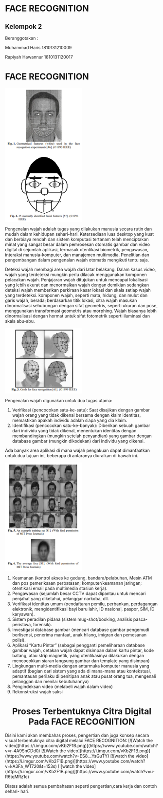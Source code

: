 # FACE RECOGNITION


## Kelompok 2 
Beranggotakan :

Muhammad Haris	1810131210009

Rapiyah Hawannur	1810131120017


# FACE RECOGNITION

<img src="gambar1.PNG" width="50%" height="50%" align="center">

<img src="gambar2.PNG" width="50%" height="50%" align="center">


Pengenalan wajah adalah tugas yang dilakukan manusia secara rutin dan mudah dalam kehidupan sehari-hari. Ketersediaan luas desktop yang kuat dan berbiaya rendah dan sistem komputasi tertanam telah menciptakan minat yang sangat besar dalam pemrosesan otomatis gambar dan video digital di sejumlah aplikasi, termasuk otentikasi biometrik, pengawasan, interaksi manusia-komputer, dan manajemen multimedia. Penelitian dan pengembangan dalam pengenalan wajah otomatis mengikuti tentu saja.

Deteksi wajah membagi area wajah dari latar belakang. Dalam kasus video, wajah yang terdeteksi mungkin perlu dilacak menggunakan komponen pelacakan wajah. Penjajaran wajah ditujukan untuk mencapai lokalisasi yang lebih akurat dan menormalkan wajah dengan demikian sedangkan deteksi wajah memberikan perkiraan kasar lokasi dan skala setiap wajah yang terdeteksi. komponen wajah, seperti mata, hidung, dan mulut dan garis wajah, berada; berdasarkan titik lokasi, citra wajah masukan dinormalisasi sehubungan dengan sifat geometris, seperti ukuran dan pose, menggunakan transformasi geometris atau morphing. Wajah biasanya lebih dinormalisasi dengan hormat untuk sifat fotometrik seperti iluminasi dan skala abu-abu.  

<img src="gambar3.PNG" width="50%" height="50%" align="center">

Pengenalan wajah digunakan untuk dua tugas utama:
1. Verifikasi (pencocokan satu-ke-satu): Saat disajikan dengan gambar wajah orang yang tidak dikenal bersama dengan klaim identitas, memastikan apakah individu adalah siapa yang dia klaim.
2. Identifikasi (pencocokan satu-ke-banyak): Diberikan sebuah gambar dari individu yang tidak dikenal, menentukan identitas dengan membandingkan (mungkin setelah penyandian) yang gambar dengan database gambar (mungkin dikodekan) dari individu yang dikenal.

Ada banyak area aplikasi di mana wajah pengakuan dapat dimanfaatkan untuk dua tujuan ini, beberapa di antaranya diuraikan di bawah ini.

<img src="gambar4.PNG" width="50%" height="50%" align="center">

1. Keamanan (kontrol akses ke gedung, bandara/pelabuhan, Mesin ATM dan pos pemeriksaan perbatasan; komputer/keamanan jaringan; otentikasi email pada multimedia stasiun kerja).
2. Pengawasan (sejumlah besar CCTV dapat dipantau untuk mencari penjahat yang diketahui, pelanggar narkoba, dll. 
3. Verifikasi identitas umum (pendaftaran pemilu, perbankan, perdagangan elektronik, mengidentifikasi bayi baru lahir, ID nasional, paspor, SIM, ID karyawan).
4. Sistem peradilan pidana (sistem mug-shot/booking, analisis pasca-peristiwa, forensik).
5. Investigasi database gambar (mencari database gambar pengemudi berlisensi, penerima manfaat, anak hilang, imigran dan pemesanan polisi).
6. Aplikasi “Kartu Pintar” (sebagai pengganti pemeliharaan database gambar wajah, cetakan wajah dapat disimpan dalam kartu pintar, kode batang, atau strip magnetik, yang otentikasinya dilakukan dengan mencocokkan siaran langsung gambar dan template yang disimpan) 
7. Lingkungan multi-media dengan antarmuka komputer manusia yang adaptif (bagian dari sistem yang ada di mana-mana atau kontekstual, pemantauan perilaku di penitipan anak atau pusat orang tua, mengenali pelanggan dan menilai kebutuhannya) 
8. Pengindeksan video (melabeli wajah dalam video) 
9. Rekonstruksi wajah saksi 


<h1 align="center">Proses Terbentuknya Citra Digital <br> Pada FACE RECOGNITION</h1>
Disini kami akan membahas proses, pengertian dan juga konsep secara visual terbentuknya citra digital melalui FACE RECOGNITION:
[![Watch the video](https://i.imgur.com/vKb2F1B.png)](https://www.youtube.com/watch?v=r-4A9SnCDd0)
[![Watch the video](https://i.imgur.com/vKb2F1B.png)](https://www.youtube.com/watch?v=ES8__YsGuTY)
[![watch the video](https://i.imgur.com/vKb2F1B.png)](https://www.youtube.com/watch?v=kA3Fa_WT720&t=153s)
[![watch the video](https://i.imgur.com/vKb2F1B.png)](https://www.youtube.com/watch?v=u-R6tqMRz1c)

Diatas adalah semua pembahasan seperti pengertian,cara kerja dan contoh sehari- hari.
